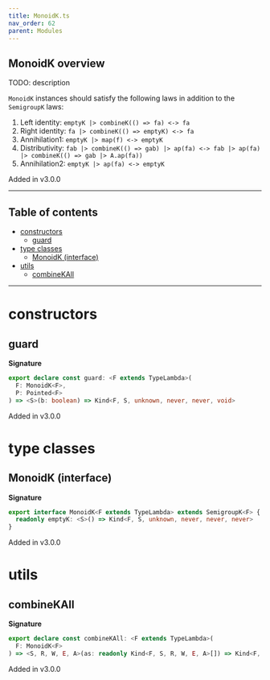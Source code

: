 ```yaml
---
title: MonoidK.ts
nav_order: 62
parent: Modules
---
```


## MonoidK overview

TODO: description

`MonoidK` instances should satisfy the following laws in addition to the `SemigroupK` laws:

1. Left identity: `emptyK |> combineK(() => fa) <-> fa`
2. Right identity: `fa |> combineK(() => emptyK) <-> fa`
3. Annihilation1: `emptyK |> map(f) <-> emptyK`
4. Distributivity: `fab |> combineK(() => gab) |> ap(fa) <-> fab |> ap(fa) |> combineK(() => gab |> A.ap(fa))`
5. Annihilation2: `emptyK |> ap(fa) <-> emptyK`

Added in v3.0.0

---

<h2 class="text-delta">Table of contents</h2>

- [constructors](#constructors)
  - [guard](#guard)
- [type classes](#type-classes)
  - [MonoidK (interface)](#monoidk-interface)
- [utils](#utils)
  - [combineKAll](#combinekall)

---

# constructors

## guard

**Signature**

```ts
export declare const guard: <F extends TypeLambda>(
  F: MonoidK<F>,
  P: Pointed<F>
) => <S>(b: boolean) => Kind<F, S, unknown, never, never, void>
```

Added in v3.0.0

# type classes

## MonoidK (interface)

**Signature**

```ts
export interface MonoidK<F extends TypeLambda> extends SemigroupK<F> {
  readonly emptyK: <S>() => Kind<F, S, unknown, never, never, never>
}
```

Added in v3.0.0

# utils

## combineKAll

**Signature**

```ts
export declare const combineKAll: <F extends TypeLambda>(
  F: MonoidK<F>
) => <S, R, W, E, A>(as: readonly Kind<F, S, R, W, E, A>[]) => Kind<F, S, R, W, E, A>
```

Added in v3.0.0
